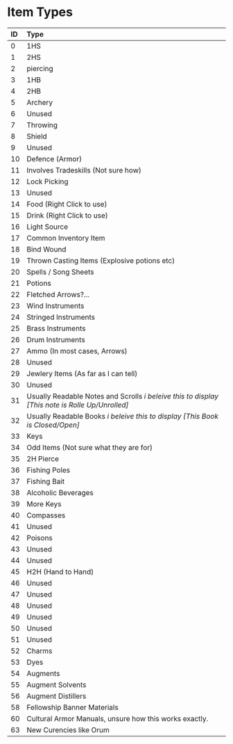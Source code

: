 # Item Types

| **ID** | **Type** |
| :--- | :--- |
| 0 | 1HS |
| 1 | 2HS |
| 2 | piercing |
| 3 | 1HB |
| 4 | 2HB |
| 5 | Archery |
| 6 | Unused |
| 7 | Throwing |
| 8 | Shield |
| 9 | Unused |
| 10 | Defence (Armor) |
| 11 | Involves Tradeskills (Not sure how) |
| 12 | Lock Picking |
| 13 | Unused |
| 14 | Food (Right Click to use) |
| 15 | Drink (Right Click to use) |
| 16 | Light Source |
| 17 | Common Inventory Item |
| 18 | Bind Wound |
| 19 | Thrown Casting Items (Explosive potions etc) |
| 20 | Spells / Song Sheets |
| 21 | Potions |
| 22 | Fletched Arrows?... |
| 23 | Wind Instruments |
| 24 | Stringed Instruments |
| 25 | Brass Instruments |
| 26 | Drum Instruments |
| 27 | Ammo (In most cases, Arrows) |
| 28 | Unused |
| 29 | Jewlery Items (As far as I can tell) |
| 30 | Unused |
| 31 | Usually Readable Notes and Scrolls _i beleive this to display [This note is Rolle Up/Unrolled]_ |
| 32 | Usually Readable Books _i beleive this to display [This Book is Closed/Open]_ |
| 33 | Keys |
| 34 | Odd Items (Not sure what they are for) |
| 35 | 2H Pierce |
| 36 | Fishing Poles |
| 37 | Fishing Bait |
| 38 | Alcoholic Beverages |
| 39 | More Keys |
| 40 | Compasses |
| 41 | Unused |
| 42 | Poisons |
| 43 | Unused |
| 44 | Unused |
| 45 | H2H (Hand to Hand) |
| 46 | Unused |
| 47 | Unused |
| 48 | Unused |
| 49 | Unused |
| 50 | Unused |
| 51 | Unused |
| 52 | Charms |
| 53 | Dyes |
| 54 | Augments |
| 55 | Augment Solvents |
| 56 | Augment Distillers |
| 58 | Fellowship Banner Materials |
| 60 | Cultural Armor Manuals, unsure how this works exactly. |
| 63 | New Curencies like Orum |

